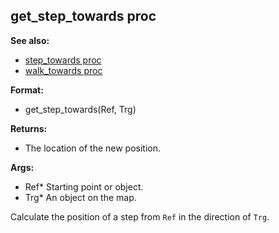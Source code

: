 ## get_step_towards proc
**See also:**
*   [step_towards proc](/proc/step_towards)
*   [walk_towards proc](/proc/walk_towards)
<!-- -->
**Format:**
*   get_step_towards(Ref, Trg)
<!-- -->
**Returns:**
*   The location of the new position.
<!-- -->
**Args:**
*   Ref* Starting point or object.
*   Trg* An object on the map.


Calculate the position of a step from `Ref` in the direction of
`Trg`.